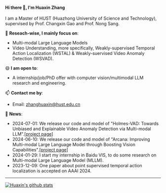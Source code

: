 #### Hi there 👋, I'm Huaxin Zhang
I am a Master of HUST (Huazhong University of Science and Technology), supervised by Prof. Changxin Gao and Prof. Nong Sang.

🔭 **Reseach-wise, I mainly focus on**:
- Multi-modal Large Language Models
- Video Understanding, more specifically, Weakly-supervised Temporal Action Localization (WSTAL) & Weakly-suervised Video Anomaly Detection (WSVAD).


😄 **I am open to**:

- A internship/job/PhD offer with computer vision/multimodal LLM research and engineering.

📫 **Contact me by**:

- Email: zhanghuaxin@hust.edu.cn

💬 **News**:
  - 2024-07-01: We release our code and model of "Holmes-VAD: Towards Unbiased and Explainable Video Anomaly Detection via Multi-modal LLM".[[project page](https://holmesvad.github.io/)]
  - 2024-06-10: We release our code and model of "Arcana: Improving Multi-modal Large Language Model through Boosting Vision Capabilities".[[project page](https://arcana-project-page.github.io/)]
  - 2024-01-29: I start my internship in Baidu VIS, to do some research on Multi-modal Large Language Model (MLLM).
  - 2023-12-09: One paper about point supervised temporal action localization is accepted on AAAI 2024.




----

[![Huaxin's github stats](https://github-readme-stats.vercel.app/api?username=pipixin321&theme=material-palenight&count_private=true&hide=contribs)](https://github.com/anuraghazra/github-readme-stats)

